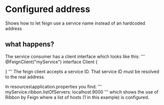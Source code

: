 # Configured address
Shows how to let feign use a service name instead of an hardcoded address

## what happens?
The service consumer has a client interface which looks like this:
'''
@FeignClient("myService")
interface Client {

}
'''
The feign client accepts a service ID. That service ID must be resolved to the real address.

In resources\application.properties you find:
'''
myService.ribbon.listOfServers: localhost:9000
'''
which shows the use of Ribbon by Feign where a list of hosts (1 in this example) is configured.